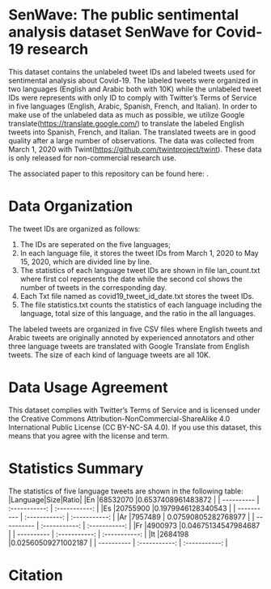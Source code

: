 # SenWave: The public sentimental analysis dataset SenWave for Covid-19 research
This dataset contains the unlabeled tweet IDs and labeled tweets used for sentimental analysis about Covid-19. The labeled tweets were organized in two languages (English and Arabic both with 10K) while the unlabeled tweet IDs were represents with only ID to comply with Twitter’s Terms of Service in five languages (English, Arabic, Spanish, French, and Italian). In order to make use of the unlabeled data as much as possible, we utilize Google translate(https://translate.google.com/) to translate the labeled English tweets into Spanish, French, and Italian. The translated tweets are in good quality after a large number of observations. The data was collected from March 1, 2020 with Twint(https://github.com/twintproject/twint). These data is only released for non-commercial research use.

The associated paper to this repository can be found here: .

# Data Organization
The tweet IDs are organized as follows:
1) The IDs are seperated on the five languages;
2) In each language file, it stores the tweet IDs from March 1, 2020 to May 15, 2020, which are divided line by line.
3) The statistics of each language tweet IDs are shown in file lan_count.txt where first col represents the date while the second col shows the number of tweets in the corresponding day.
4) Each Txt file named as covid19_tweet_id_date.txt stores the tweet IDs.
5) The file statistics.txt counts the statistics of each language including the language, total size of this language, and the ratio in the all languages.

The labeled tweets are organized in five CSV files where English tweets and Arabic tweets are originally annoted by experienced annotators and other three language tweets are translated with Google Translate from English tweets. The size of each kind of language tweets are all 10K.
# Data Usage Agreement
This dataset complies with Twitter’s Terms of Service and is licensed under the Creative Commons Attribution-NonCommercial-ShareAlike 4.0 International Public License (CC BY-NC-SA 4.0). If you use this dataset, this means that you agree with the license and term.

# Statistics Summary
The statistics of five language tweets are shown in the following table:
|Language|Size|Ratio|
|En      |68532070      |0.6537408961483872      |
| ---------- | :-----------:  | :-----------: |
|Es       |20755900       |0.1979946128340543      |
| ---------- | :-----------:  | :-----------: |
|Ar       |7957489      | 0.07590805282768977      |
| ---------- | :-----------:  | :-----------: |
|Fr       |4900973       |0.04675134547984687      |
| ---------- | :-----------:  | :-----------: |
|It       |2684198       |0.02560509271002187      |
| ---------- | :-----------:  | :-----------: |

# Citation
